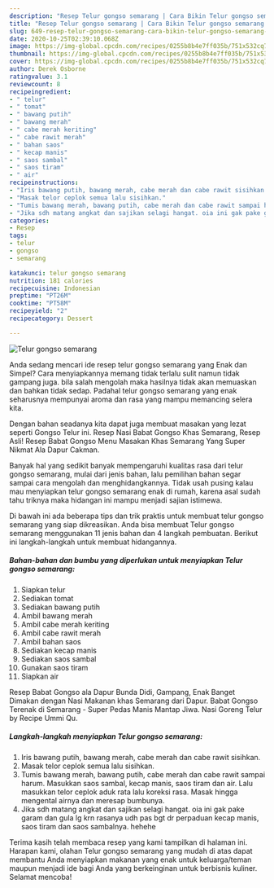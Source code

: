 ```yaml
---
description: "Resep Telur gongso semarang | Cara Bikin Telur gongso semarang Yang Lezat Sekali"
title: "Resep Telur gongso semarang | Cara Bikin Telur gongso semarang Yang Lezat Sekali"
slug: 649-resep-telur-gongso-semarang-cara-bikin-telur-gongso-semarang-yang-lezat-sekali
date: 2020-10-25T02:39:10.068Z
image: https://img-global.cpcdn.com/recipes/0255b8b4e7ff035b/751x532cq70/telur-gongso-semarang-foto-resep-utama.jpg
thumbnail: https://img-global.cpcdn.com/recipes/0255b8b4e7ff035b/751x532cq70/telur-gongso-semarang-foto-resep-utama.jpg
cover: https://img-global.cpcdn.com/recipes/0255b8b4e7ff035b/751x532cq70/telur-gongso-semarang-foto-resep-utama.jpg
author: Derek Osborne
ratingvalue: 3.1
reviewcount: 8
recipeingredient:
- " telur"
- " tomat"
- " bawang putih"
- " bawang merah"
- " cabe merah keriting"
- " cabe rawit merah"
- " bahan saos"
- " kecap manis"
- " saos sambal"
- " saos tiram"
- " air"
recipeinstructions:
- "Iris bawang putih, bawang merah, cabe merah dan cabe rawit sisihkan."
- "Masak telor ceplok semua lalu sisihkan."
- "Tumis bawang merah, bawang putih, cabe merah dan cabe rawit sampai harum. Masukkan saos sambal, kecap manis, saos tiram dan air. Lalu masukkan telor ceplok aduk rata lalu koreksi rasa. Masak hingga mengental airnya dan meresap bumbunya."
- "Jika sdh matang angkat dan sajikan selagi hangat. oia ini gak pake garam dan gula lg krn rasanya udh pas bgt dr perpaduan kecap manis, saos tiram dan saos sambalnya. hehehe"
categories:
- Resep
tags:
- telur
- gongso
- semarang

katakunci: telur gongso semarang 
nutrition: 181 calories
recipecuisine: Indonesian
preptime: "PT26M"
cooktime: "PT58M"
recipeyield: "2"
recipecategory: Dessert

---
```



![Telur gongso semarang](https://img-global.cpcdn.com/recipes/0255b8b4e7ff035b/751x532cq70/telur-gongso-semarang-foto-resep-utama.jpg)

Anda sedang mencari ide resep telur gongso semarang yang Enak dan Simpel? Cara menyiapkannya memang tidak terlalu sulit namun tidak gampang juga. bila salah mengolah maka hasilnya tidak akan memuaskan dan bahkan tidak sedap. Padahal telur gongso semarang yang enak seharusnya mempunyai aroma dan rasa yang mampu memancing selera kita.

Dengan bahan seadanya kita dapat juga membuat masakan yang lezat seperti Gongso Telur ini. Resep Nasi Babat Gongso Khas Semarang, Resep Asli! Resep Babat Gongso Menu Masakan Khas Semarang Yang Super Nikmat Ala Dapur Cakman.

Banyak hal yang sedikit banyak mempengaruhi kualitas rasa dari telur gongso semarang, mulai dari jenis bahan, lalu pemilihan bahan segar sampai cara mengolah dan menghidangkannya. Tidak usah pusing kalau mau menyiapkan telur gongso semarang enak di rumah, karena asal sudah tahu triknya maka hidangan ini mampu menjadi sajian istimewa.


Di bawah ini ada beberapa tips dan trik praktis untuk membuat telur gongso semarang yang siap dikreasikan. Anda bisa membuat Telur gongso semarang menggunakan 11 jenis bahan dan 4 langkah pembuatan. Berikut ini langkah-langkah untuk membuat hidangannya.

<!--inarticleads1-->

##### Bahan-bahan dan bumbu yang diperlukan untuk menyiapkan Telur gongso semarang:

1. Siapkan  telur
1. Sediakan  tomat
1. Sediakan  bawang putih
1. Ambil  bawang merah
1. Ambil  cabe merah keriting
1. Ambil  cabe rawit merah
1. Ambil  bahan saos
1. Sediakan  kecap manis
1. Sediakan  saos sambal
1. Gunakan  saos tiram
1. Siapkan  air


Resep Babat Gongso ala Dapur Bunda Didi, Gampang, Enak Banget Dimakan dengan Nasi Makanan khas Semarang dari Dapur. Babat Gongso Terenak di Semarang - Super Pedas Manis Mantap Jiwa. Nasi Goreng Telur by Recipe Ummi Qu. 

<!--inarticleads2-->

##### Langkah-langkah menyiapkan Telur gongso semarang:

1. Iris bawang putih, bawang merah, cabe merah dan cabe rawit sisihkan.
1. Masak telor ceplok semua lalu sisihkan.
1. Tumis bawang merah, bawang putih, cabe merah dan cabe rawit sampai harum. Masukkan saos sambal, kecap manis, saos tiram dan air. Lalu masukkan telor ceplok aduk rata lalu koreksi rasa. Masak hingga mengental airnya dan meresap bumbunya.
1. Jika sdh matang angkat dan sajikan selagi hangat. oia ini gak pake garam dan gula lg krn rasanya udh pas bgt dr perpaduan kecap manis, saos tiram dan saos sambalnya. hehehe




Terima kasih telah membaca resep yang kami tampilkan di halaman ini. Harapan kami, olahan Telur gongso semarang yang mudah di atas dapat membantu Anda menyiapkan makanan yang enak untuk keluarga/teman maupun menjadi ide bagi Anda yang berkeinginan untuk berbisnis kuliner. Selamat mencoba!
